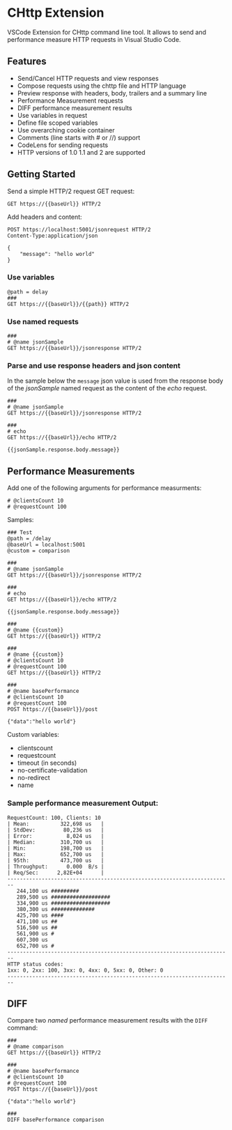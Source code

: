 # CHttp Extension

VSCode Extension for CHttp command line tool. It allows to send and performance measure HTTP requests in Visual Studio Code. 

## Features

- Send/Cancel HTTP requests and view responses
- Compose requests using the chttp file and HTTP language
- Preview response with headers, body, trailers and a summary line
- Performance Measurement requests
- DIFF performance measurement results
- Use variables in request
- Define file scoped variables
- Use overarching cookie container
- Comments (line starts with # or //) support
- CodeLens for sending requests
- HTTP versions of 1.0 1.1 and 2 are supported

## Getting Started

Send a simple HTTP/2 request GET request:

```http
GET https://{{baseUrl}} HTTP/2
```

Add headers and content:

```http
POST https://localhost:5001/jsonrequest HTTP/2
Content-Type:application/json

{
    "message": "hello world"
}
```

### Use variables

```
@path = delay
###
GET https://{{baseUrl}}/{{path}} HTTP/2
```

### Use named requests

```
###
# @name jsonSample
GET https://{{baseUrl}}/jsonresponse HTTP/2
```

### Parse and use response headers and json content

In the sample below the `message` json value is used from the response body of the *jsonSample* named request as the content of the *echo* request.

```
###
# @name jsonSample
GET https://{{baseUrl}}/jsonresponse HTTP/2

###
# echo
GET https://{{baseUrl}}/echo HTTP/2

{{jsonSample.response.body.message}}
```

## Performance Measurements

Add one of the following arguments for performance measurments:

```
# @clientsCount 10
# @requestCount 100
```

Samples:

```
### Test
@path = /delay
@baseUrl = localhost:5001
@custom = comparison

###
# @name jsonSample
GET https://{{baseUrl}}/jsonresponse HTTP/2

###
# echo
GET https://{{baseUrl}}/echo HTTP/2

{{jsonSample.response.body.message}}

###
# @name {{custom}}
GET https://{{baseUrl}} HTTP/2

###
# @name {{custom}}
# @clientsCount 10
# @requestCount 100
GET https://{{baseUrl}} HTTP/2

###
# @name basePerformance
# @clientsCount 10
# @requestCount 100
POST https://{{baseUrl}}/post

{"data":"hello world"}
```

Custom variables:

- clientscount
- requestcount
- timeout (in seconds)
- no-certificate-validation
- no-redirect
- name

### Sample performance measurement Output:

```
RequestCount: 100, Clients: 10
| Mean:          322,698 us   |
| StdDev:         80,236 us   |
| Error:           8,024 us   |
| Median:        310,700 us   |
| Min:           198,700 us   |
| Max:           652,700 us   |
| 95th:          473,700 us   |
| Throughput:      0.000  B/s |
| Req/Sec:      2,82E+04      |
------------------------------------------------------------------------
   244,100 us #########
   289,500 us ###################
   334,900 us ###################
   380,300 us ##############
   425,700 us ####
   471,100 us ##
   516,500 us ##
   561,900 us #
   607,300 us 
   652,700 us #
------------------------------------------------------------------------
HTTP status codes:
1xx: 0, 2xx: 100, 3xx: 0, 4xx: 0, 5xx: 0, Other: 0
------------------------------------------------------------------------
```

## DIFF

Compare two *named* performance measurement results with the `DIFF` command:

```
###
# @name comparison
GET https://{{baseUrl}} HTTP/2

###
# @name basePerformance
# @clientsCount 10
# @requestCount 100
POST https://{{baseUrl}}/post

{"data":"hello world"}

###
DIFF basePerformance comparison
```